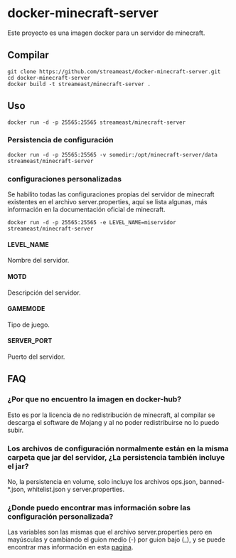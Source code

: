 # docker-minecraft-server

Este proyecto es una imagen docker para un servidor de minecraft.

## Compilar

```
git clone https://github.com/streameast/docker-minecraft-server.git
cd docker-minecraft-server
docker build -t streameast/minecraft-server .
```

## Uso

```
docker run -d -p 25565:25565 streameast/minecraft-server
```

### Persistencia de configuración

```
docker run -d -p 25565:25565 -v somedir:/opt/minecraft-server/data streameast/minecraft-server
```

### configuraciones personalizadas

Se habilito todas las configuraciones propias del servidor de minecraft existentes
en el archivo server.properties, aquí se lista algunas, más información en la
documentación oficial de minecraft.

```
docker run -d -p 25565:25565 -e LEVEL_NAME=miservidor streameast/minecraft-server
```

#### LEVEL_NAME

Nombre del servidor.

#### MOTD

Descripción del servidor.

#### GAMEMODE

Tipo de juego.

#### SERVER_PORT

Puerto del servidor.

## FAQ

### ¿Por que no encuentro la imagen en docker-hub?
Esto es por la licencia de no redistribución de minecraft, al compilar se descarga
el software de Mojang y al no poder redistribuirse no lo puedo subir.

### Los archivos de configuración normalmente están en la misma carpeta que jar del servidor, ¿La persistencia también incluye el jar?
No, la persistencia en volume, solo incluye los archivos ops.json, banned-\*.json, whitelist.json y server.properties.

### ¿Donde puedo encontrar mas información sobre las configuración personalizada?
Las variables son las mismas que el archivo server.properties pero en mayúsculas y cambiando el guion medio (-) por guion bajo (\_), y se puede encontrar mas información en esta [pagina](https://minecraft-es.gamepedia.com/Server.properties).
